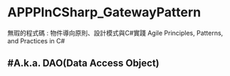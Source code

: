 # APPPInCSharp_GatewayPattern

無瑕的程式碼 : 物件導向原則、設計模式與C#實踐 Agile Principles, Patterns, and Practices in C#

## #A.k.a. DAO(Data Access Object)
